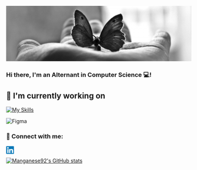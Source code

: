 <p align="center">
  <a href="https://github.com/Manganese92" target="_blank" rel="noreferrer"><img src="./images/Banner.jpeg" alt="my banner"></a>
</p>


### Hi there, I'm an Alternant in Computer Science 💻!



## 🔭 I'm currently working on
[![My Skills](https://skills.thijs.gg/icons?i=figma,c,git&theme=dark)](https://skills.thijs.gg)
</br>



![Figma](https://img.shields.io/badge/Figma-F24E1E?style=for-the-badge&logo=figma&logoColor=white)
</br>

### 🤝 Connect with me:
<a href="https://www.linkedin.com/in/morgane-regnaut-055402224/"><img align="left" src="https://raw.githubusercontent.com/Manganese92/Manganese92/main/images/linkedin.svg" alt="Yu Shi | LinkedIn" width="21px"/></a>

</br>

[![Manganese92's GitHub stats](https://github-readme-stats.vercel.app/api?username=Manganese92&show_icons=true&theme=radical)](https://github.com/Manganese92/github-readme-stats)
